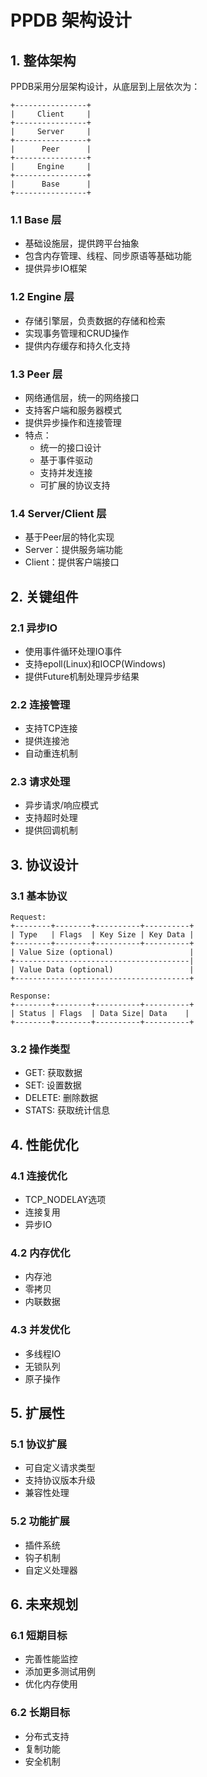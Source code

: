 ﻿# PPDB 架构设计

## 1. 整体架构

PPDB采用分层架构设计，从底层到上层依次为：

```
+----------------+
|     Client     |
+----------------+
|     Server     |
+----------------+
|      Peer      |
+----------------+
|     Engine     |
+----------------+
|      Base      |
+----------------+
```

### 1.1 Base 层
- 基础设施层，提供跨平台抽象
- 包含内存管理、线程、同步原语等基础功能
- 提供异步IO框架

### 1.2 Engine 层
- 存储引擎层，负责数据的存储和检索
- 实现事务管理和CRUD操作
- 提供内存缓存和持久化支持

### 1.3 Peer 层
- 网络通信层，统一的网络接口
- 支持客户端和服务器模式
- 提供异步操作和连接管理
- 特点：
  * 统一的接口设计
  * 基于事件驱动
  * 支持并发连接
  * 可扩展的协议支持

### 1.4 Server/Client 层
- 基于Peer层的特化实现
- Server：提供服务端功能
- Client：提供客户端接口

## 2. 关键组件

### 2.1 异步IO
- 使用事件循环处理IO事件
- 支持epoll(Linux)和IOCP(Windows)
- 提供Future机制处理异步结果

### 2.2 连接管理
- 支持TCP连接
- 提供连接池
- 自动重连机制

### 2.3 请求处理
- 异步请求/响应模式
- 支持超时处理
- 提供回调机制

## 3. 协议设计

### 3.1 基本协议
```
Request:
+--------+--------+----------+----------+
| Type   | Flags  | Key Size | Key Data |
+--------+--------+----------+----------+
| Value Size (optional)                 |
+---------------------------------------|
| Value Data (optional)                 |
+---------------------------------------+

Response:
+--------+--------+----------+----------+
| Status | Flags  | Data Size| Data    |
+--------+--------+----------+----------+
```

### 3.2 操作类型
- GET: 获取数据
- SET: 设置数据
- DELETE: 删除数据
- STATS: 获取统计信息

## 4. 性能优化

### 4.1 连接优化
- TCP_NODELAY选项
- 连接复用
- 异步IO

### 4.2 内存优化
- 内存池
- 零拷贝
- 内联数据

### 4.3 并发优化
- 多线程IO
- 无锁队列
- 原子操作

## 5. 扩展性

### 5.1 协议扩展
- 可自定义请求类型
- 支持协议版本升级
- 兼容性处理

### 5.2 功能扩展
- 插件系统
- 钩子机制
- 自定义处理器

## 6. 未来规划

### 6.1 短期目标
- 完善性能监控
- 添加更多测试用例
- 优化内存使用

### 6.2 长期目标
- 分布式支持
- 复制功能
- 安全机制
